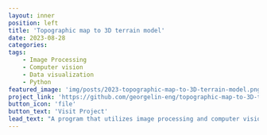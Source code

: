```yaml
---
layout: inner
position: left
title: 'Topographic map to 3D terrain model'
date: 2023-08-28
categories: 
tags: 
    - Image Processing
    - Computer vision
    - Data visualization
    - Python
featured_image: 'img/posts/2023-topographic-map-to-3D-terrain-model.png'
project_link: 'https://github.com/georgelin-eng/topographic-map-to-3D-terrain-model'
button_icon: 'file'
button_text: 'Visit Project'
lead_text: "A program that utilizes image processing and computer vision techniques to extract depth data from 2d images, then visualizes the terrain with a 3d model"
---
```

